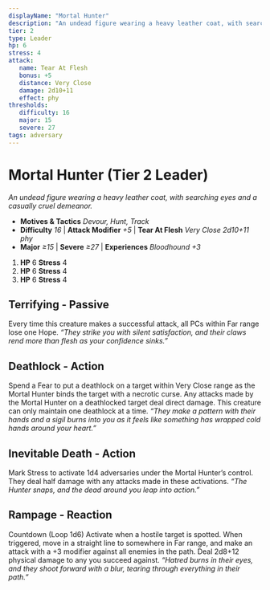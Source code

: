 ```yaml
---
displayName: "Mortal Hunter"
description: "An undead figure wearing a heavy leather coat, with searching eyes and a casually cruel demeanor."
tier: 2
type: Leader
hp: 6
stress: 4
attack:
   name: Tear At Flesh
   bonus: +5
   distance: Very Close
   damage: 2d10+11
   effect: phy
thresholds:
   difficulty: 16
   major: 15
   severe: 27
tags: adversary
---
```

# Mortal Hunter (Tier 2 Leader)
_An undead figure wearing a heavy leather coat, with searching eyes and a casually cruel demeanor._

- **Motives & Tactics** _Devour, Hunt, Track_
- **Difficulty** _16_ | **Attack Modifier** _+5_ | **Tear At Flesh** _Very Close 2d10+11 phy_
- **Major** _≥15_ | **Severe** _≥27_ | **Experiences** _Bloodhound +3_

1. **HP** 6
   **Stress** 4
2. **HP** 6
   **Stress** 4
3. **HP** 6
   **Stress** 4

## Terrifying - Passive
Every time this creature makes a successful attack, all PCs within Far range lose one Hope. _“They strike you with silent satisfaction, and their claws rend more than flesh as your confidence sinks.”_

## Deathlock - Action
Spend a Fear to put a deathlock on a target within Very Close range as the Mortal Hunter binds the target with a necrotic curse. Any attacks made by the Mortal Hunter on a deathlocked target deal direct damage. This creature can only maintain one deathlock at a time. _“They make a pattern with their hands and a sigil burns into you as it feels like something has wrapped cold hands around your heart.”_

## Inevitable Death - Action
Mark Stress to activate 1d4 adversaries under the Mortal Hunter’s control. They deal half damage with any attacks made in these activations. _“The Hunter snaps, and the dead around you leap into action.”_

## Rampage - Reaction
Countdown (Loop 1d6) Activate when a hostile target is spotted. When triggered, move in a straight line to somewhere in Far range, and make an attack with a +3 modifier against all enemies in the path. Deal 2d8+12 physical damage to any you succeed against. _“Hatred burns in their eyes, and they shoot forward with a blur, tearing through everything in their path.”_
